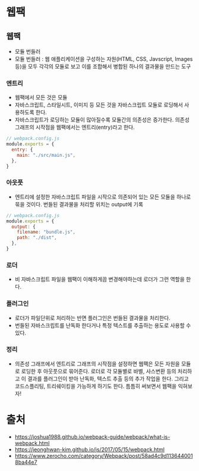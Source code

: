# 웹팩

## 웹팩
- 모듈 번들러
- 모듈 번들러 : 웹 애플리케이션을 구성하는 자원(HTML, CSS, Javscript, Images 등)을 모두 각각의 모듈로 보고 이를 조합해서 병합된 하나의 결과물을 만드는 도구

### 엔트리
- 웹팩에서 모든 것은 모듈
- 자바스크립트, 스타일시트, 이미지 등 모든 것을 자바스크립트 모듈로 로딩해서 사용하도록 한다.
- 자바스크립트가 로딩하는 모듈이 많아질수록 모듈간의 의존성은 증가한다. 의존성 그래프의 시작점을 웹팩에서는 엔트리(entry)라고 한다.

```js
// webpack.config.js
module.exports = {
  entry: {
    main: "./src/main.js",
  },
}
```

### 아웃풋
- 엔트리에 설정한 자바스크립트 파일을 시작으로 의존되어 있는 모든 모듈을 하나로 묶을 것이다. 번들된 결과물을 처리할 위치는 output에 기록

```js
// webpack.config.js
module.exports = {
  output: {
    filename: "bundle.js",
    path: "./dist",
  },
}
```

### 로더
- 비 자바스크립트 파일을 웹팩이 이해하게끔 변경해야하는데 로더가 그런 역할을 한다.

### 플러그인
- 로더가 파일단위로 처리하는 반면 플러그인은 번들된 결과물을 처리한다.
- 번들된 자바스크립트를 난독화 한다거나 특정 텍스트를 추출하는 용도로 사용할 수 있다.

### 정리
- 의존성 그래프에서 엔트리로 그래프의 시작점을 설정하면 웹팩은 모든 자원을 모듈로 로딩한 후 아웃풋으로 묶어준다. 로더로 각 모듈별로 바벨, 사스변환 등의 처리하고 이 결과를 플러그인이 받아 난독화, 텍스트 추출 등의 추가 작업을 한다. 그리고 코드스플리팅, 트리쉐이킹을 가능하게 하기도 한다. 틈틈히 써보면서 웹팩을 익혀보자!


# 출처
- https://joshua1988.github.io/webpack-guide/webpack/what-is-webpack.html
- https://jeonghwan-kim.github.io/js/2017/05/15/webpack.html
- https://www.zerocho.com/category/Webpack/post/58ad4c9d1136440018ba44e7
